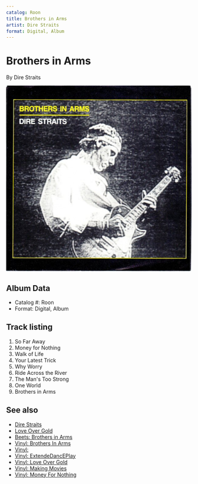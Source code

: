```yaml
---
catalog: Roon
title: Brothers in Arms
artist: Dire Straits
format: Digital, Album
---
```


# Brothers in Arms

By Dire Straits

![](../../assets/albumcovers/Dire_Straits-Brothers_in_Arms.png)

## Album Data

- Catalog #: Roon
- Format: Digital, Album


## Track listing


1. So Far Away
2. Money for Nothing
3. Walk of Life
4. Your Latest Trick
5. Why Worry
6. Ride Across the River
7. The Man's Too Strong
8. One World
9. Brothers in Arms


## See also

- [Dire Straits](Dire_Straits.md)
- [Love Over Gold](Love_Over_Gold.md)
- [Beets: Brothers in Arms](../../Beets/Dire_Straits/Brothers_in_Arms.md)
- [Vinyl: Brothers In Arms](../../Vinyl/Dire_Straits/Brothers_In_Arms.md)
- [Vinyl: ](../../Vinyl/Dire_Straits/Dire_Straits.md)
- [Vinyl: ExtendeDancEPlay](../../Vinyl/Dire_Straits/ExtendeDancEPlay.md)
- [Vinyl: Love Over Gold](../../Vinyl/Dire_Straits/Love_Over_Gold.md)
- [Vinyl: Making Movies](../../Vinyl/Dire_Straits/Making_Movies.md)
- [Vinyl: Money For Nothing](../../Vinyl/Dire_Straits/Money_For_Nothing.md)
